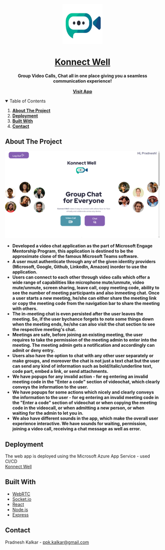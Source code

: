 <!-- PROJECT LOGO -->
<p align="center">
  <a href="https://github.com/PradKalkar/microsoft-teams-clone">
    <img src="client/src/assets/images/logo.png" alt="Logo" width="130" height="130">
  </a>
 
  <h1 align="center">
    <a href="https://konnect-well-engage.azurewebsites.net">
       Konnect Well
    </a>
  </h1>

  <p align="center">
    <strong>Group Video Calls, Chat all in one place giving you a seamless communication experience!</strong>
    <br />
    <br />
    <strong><a href="https://konnect-well-engage.azurewebsites.net">Visit App</a></strong>
  </p>
</p>



<!-- TABLE OF CONTENTS -->
<details open="open">
  <summary>Table of Contents</summary>
  <ol>
    <li>
      <strong><a href="#about-the-project">About The Project</a></strong>
    </li>
    <li>
      <strong><a href="#deployment">Deployment</a></strong>
    </li>
    <li>
      <strong><a href="#built-with">Built With</a></strong>
    </li>
    <li>
      <strong><a href="#contact">Contact</a></strong>
    </li>
  </ol>
</details>



<!-- ABOUT THE PROJECT -->
## About The Project

[![Product Name Screen Shot][product-screenshot]](https://github.com/PradKalkar/microsoft-teams-clone)
<strong>
<ul>
  <li>
    Developed a video chat application as the part of Microsoft Engage Mentorship Program, this application is destined to be the approximate clone of the famous Microsoft Teams software.
  </li>
  <li>
    A user must authenticate through any of the given identity providers (Microsoft, Google, Github, LinkedIn, Amazon) inorder to use the application.
  </li>
  <li>
    Users can connect to each other through video calls which offer a wide range of capabilities like microphone mute/unmute, video mute/unmute, screen sharing, leave call, copy meeting code, ability to see the number of meeting participants and also inmeeting chat. Once a user starts a new meeting, he/she can either share the meeting link or copy the meeting code from the navigation bar to share the meeting with others. 
  </li>
  <li>
    The in-meeting chat is even persisted after the user leaves the meeting. So, if the user bychance forgets to note some things down when the meeting ends, he/she can also visit the chat section to see the respective meeting's chat.
  </li>
  <li>
    Meetings are safe, before joining an existing meeting, the user requires to take the permission of the meeting admin to enter into the meeting. The meeting admin gets a notification and accordingly can admit or deny entry. 
  </li>
  <li>
    Users also have the option to chat with any other user separately or make groups, and moreover the chat is not just a text chat but the user can send any kind of information such as bold/italic/underline text, code part, embed a link, or send attachments. 
  </li>
  <li>
    We have popups for any invalid action - for eg entering an invalid meeting code in the "Enter a code" section of videochat, which clearly conveys the information to the user.
  </li>
  <li>
    We have popups for some actions which nicely and clearly conveys the information to the user - for eg entering an invalid meeting code in the "Enter a code" section of videochat or when copying the meeting code in the videocall, or when admitting a new person, or when waiting for the admin to let you in.
  </li>
  <li>
    We also have different sounds in the app, which make the overall user experience interactive. We have sounds for waiting, permission, joining a video call, receiving a chat message as well as error.
  </li>
</ul>
</strong>

<!-- Deployment -->
## Deployment
The web app is deployed using the Microsoft Azure App Service - used CI/CD
<br>
[Konnect Well](https://konnect-well-engage.azurewebsites.net)

## Built With
* [WebRTC](https://webrtc.org)
* [Socket.io](https://socket.io)
* [React](https://reactjs.org)
* [Node.js](https://nodejs.org)
* [Express](https://expressjs.com)

<!-- CONTACT -->
## Contact
Pradnesh Kalkar - ppk.kalkar@gmail.com

<!-- MARKDOWN LINKS & IMAGES -->
<!-- https://www.markdownguide.org/basic-syntax/#reference-style-links -->
[product-screenshot]: https://github.com/PradKalkar/microsoft-teams-clone/blob/master/client/public/product_images/Landing%20Page.png
